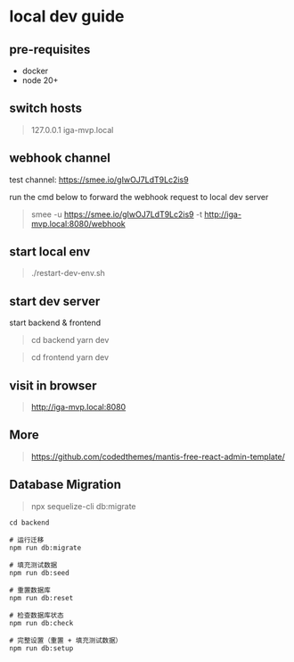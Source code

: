 # local dev guide

## pre-requisites

* docker
* node 20+

## switch hosts

> 127.0.0.1 iga-mvp.local

## webhook channel

test channel: https://smee.io/gIwOJ7LdT9Lc2is9

run the cmd below to forward the webhook request to local dev server

> smee -u https://smee.io/gIwOJ7LdT9Lc2is9 -t http://iga-mvp.local:8080/webhook

## start local env

> ./restart-dev-env.sh

## start dev server

start backend & frontend

> cd backend
> yarn dev

> cd frontend
> yarn dev

## visit in browser

> http://iga-mvp.local:8080

## More

> https://github.com/codedthemes/mantis-free-react-admin-template/

## Database Migration

> npx sequelize-cli db:migrate

```shell
cd backend

# 运行迁移
npm run db:migrate

# 填充测试数据
npm run db:seed

# 重置数据库
npm run db:reset

# 检查数据库状态
npm run db:check

# 完整设置（重置 + 填充测试数据）
npm run db:setup
```
